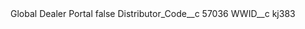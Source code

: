 <?xml version="1.0" encoding="UTF-8"?>
<CustomMetadata xmlns="http://soap.sforce.com/2006/04/metadata" xmlns:xsi="http://www.w3.org/2001/XMLSchema-instance" xmlns:xsd="http://www.w3.org/2001/XMLSchema">
    <label>Global Dealer Portal</label>
    <protected>false</protected>
    <values>
        <field>Distributor_Code__c</field>
        <value xsi:type="xsd:string">57036</value>
    </values>
    <values>
        <field>WWID__c</field>
        <value xsi:type="xsd:string">kj383</value>
    </values>
</CustomMetadata>
